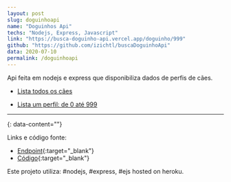 ```yaml
---
layout: post
slug: doguinhoapi
name: "Doguinhos Api"
techs: "Nodejs, Express, Javascript"
link: "https://busca-doguinho-api.vercel.app/doguinho/999"
github: "https://github.com/izichtl/buscaDoguinhoApi"
data: 2020-07-10
permalink: /doguinhoapi
---
```


Api feita em nodejs e express que disponibiliza dados de perfis de cães.


- [Lista todos os cães](https://bdoguinhoapi.herokuapp.com/doguinho)

- [Lista um perfil: de 0 até 999](https://busca-doguinho-api.vercel.app/doguinho/999)


---
{: data-content=""}

Links e código fonte:
- [Endpoint](https://busca-doguinho-api.vercel.app/doguinho/999){:target="_blank"}
- [Código](https://github.com/izichtl/buscaDoguinhoApi){:target="_blank"}

Este projeto utiliza: #nodejs, #express, #ejs hosted on heroku.



